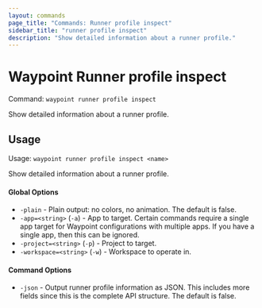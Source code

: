 ```yaml
---
layout: commands
page_title: "Commands: Runner profile inspect"
sidebar_title: "runner profile inspect"
description: "Show detailed information about a runner profile."
---
```


# Waypoint Runner profile inspect

Command: `waypoint runner profile inspect`

Show detailed information about a runner profile.


## Usage

Usage: `waypoint runner profile inspect <name>`


  Show detailed information about a runner profile.

#### Global Options

- `-plain` - Plain output: no colors, no animation. The default is false.
- `-app=<string>` (`-a`) - App to target. Certain commands require a single app target for Waypoint configurations with multiple apps. If you have a single app, then this can be ignored.
- `-project=<string>` (`-p`) - Project to target.
- `-workspace=<string>` (`-w`) - Workspace to operate in.

#### Command Options

- `-json` - Output runner profile information as JSON. This includes more fields since this is the complete API structure. The default is false.

